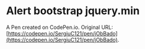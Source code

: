 # Alert bootstrap jquery.min

A Pen created on CodePen.io. Original URL: [https://codepen.io/SergiuC121/pen/jObBado](https://codepen.io/SergiuC121/pen/jObBado).


